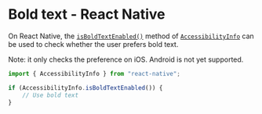 # Bold text - React Native

On React Native, the [`isBoldTextEnabled()`](https://reactnative.dev/docs/next/accessibilityinfo#isboldtextenabled-ios) method of [`AccessibilityInfo`](https://reactnative.dev/docs/next/accessibilityinfo) can be used to check whether the user prefers bold text.

Note: it only checks the preference on iOS. Android is not yet supported.

```jsx
import { AccessibilityInfo } from "react-native";

if (AccessibilityInfo.isBoldTextEnabled()) {
    // Use bold text
}
```
